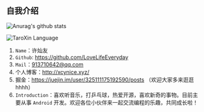 ## 自我介绍
![Anurag's github stats](https://github-readme-stats.vercel.app/api?username=LoveLifeEveryday&show_icons=true&theme=dracula)


![TaroXin Language](http://repo-charts.taroxin.cn/api/repo/languageChart?owner=LoveLifeEveryday)


1. `Name`：许灿友
2. `Github`: https://github.com/LoveLifeEveryday
3. `Mail`：913710642@qq.com 
4. 个人博客：http://xcynice.xyz/
5. 掘金：https://juejin.im/user/325111175192590/posts （欢迎大家多来逛逛hhhh）
6. `Introduction`：喜欢听音乐，打乒乓球，热爱开源，喜欢新奇的事物。目前主要从事 `Android` 开发。欢迎各位小伙伴来一起交流编程的乐趣，共同成长啦！
